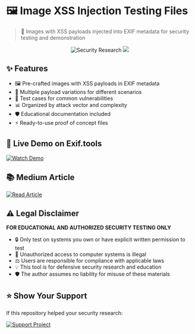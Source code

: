 
# 🖼️ Image XSS Injection Testing Files


> 🔐 Images with XSS payloads injected into EXIF metadata for security testing and demonstration
</div>

<div align="center">
  <img src="https://img.shields.io/badge/Security-Research-red?style=for-the-badge&logo=hackaday&logoColor=white" alt="Security Research"/>
  <img src="https://img.shields.io/badge/Pentesting-Tools-black?style=for-the-badge&logo=kalilinux&logoColor=white"/>
</div>

## ✨ Features

- 🖼️ Pre-crafted images with XSS payloads in EXIF metadata
- 🎯 Multiple payload variations for different scenarios
- 🔬 Test cases for common vulnerabilities
- 📊 Organized by attack vector and complexity
- 🛡️ Educational documentation included
- ⚡ Ready-to-use proof of concept files


## 🎥 Live Demo on Exif.tools

[![Watch Demo](https://img.shields.io/badge/Watch_Demo-YouTube-red?style=for-the-badge&logo=youtube&logoColor=white)](https://youtube.com/shorts/5oUKJW56_A4?si=9ujJLBsBDQmBw30c)



## 📚 Medium Article

[![Read Article](https://img.shields.io/badge/Read_Article-Medium-black?style=for-the-badge&logo=medium)](https://medium.com/@krivadna/image-xss-on-exif-tools-hacking-exif-tools-by-image-injection-by-cyber-kalki-63b7d1261a19)


## ⚠️ Legal Disclaimer

**FOR EDUCATIONAL AND AUTHORIZED SECURITY TESTING ONLY**

- 🔒 Only test on systems you own or have explicit written permission to test
- 🚫 Unauthorized access to computer systems is illegal
- ⚖️ Users are responsible for compliance with applicable laws
- 💡 This tool is for defensive security research and education
- 🛡️ The author assumes no liability for misuse of these materials

## ⭐ Show Your Support

If this repository helped your security research:

[![Support Project](https://img.shields.io/badge/Support_This_Project-Buy_Me_A_Coffee-yellow?style=for-the-badge&logo=buy-me-a-coffee&logoColor=black)](https://ko-fi.com/kalkikrivadna)


